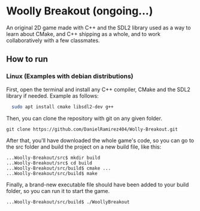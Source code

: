 # Woolly Breakout (ongoing...)

An original 2D game made with C++ and the SDL2 library used as a way to learn about CMake, and C++ shipping as a whole, and to work collaboratively with a few classmates. 


## How to run

### Linux (Examples with debian distributions)

First, open the terminal and install any C++ compiler, CMake and the SDL2 library if needed. Example as follows:

```bash
  sudo apt install cmake libsdl2-dev g++ 
```
Then, you can clone the repository with git on any given folder.

```
git clone https://github.com/DanielRamirez404/Wolly-Breakout.git
```

After that, you'll have downloaded the whole game's code, so you can go to the src folder and build the project on a new build file, like this:

```
...Woolly-Breakout/src$ mkdir build
...Woolly-Breakout/src$ cd build
...Woolly-Breakout/src/build$ cmake ...
...Woolly-Breakout/src/build$ make
```

Finally, a brand-new executable file should have been added to your build folder, so you can run it to start the game.

```
...Woolly-Breakout/src/build$ ./WoollyBreakout
```
